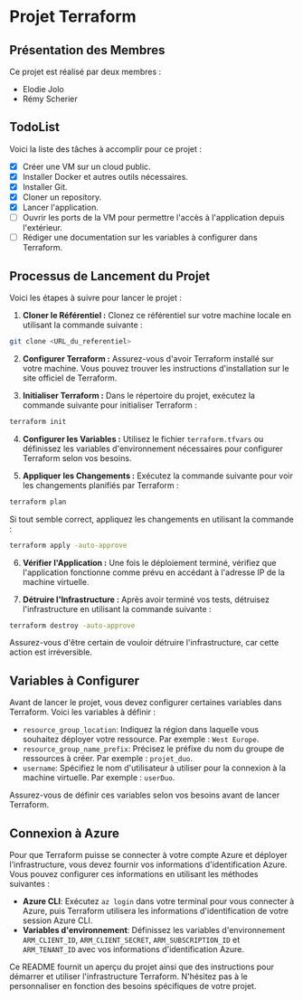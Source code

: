 # Projet Terraform

## Présentation des Membres

Ce projet est réalisé par deux membres :

- Elodie Jolo
- Rémy Scherier

## TodoList

Voici la liste des tâches à accomplir pour ce projet :

- [x] Créer une VM sur un cloud public.
- [x] Installer Docker et autres outils nécessaires.
- [x] Installer Git.
- [x] Cloner un repository.
- [x] Lancer l'application.
- [ ] Ouvrir les ports de la VM pour permettre l'accès à l'application depuis l'extérieur.
- [ ] Rédiger une documentation sur les variables à configurer dans Terraform.

## Processus de Lancement du Projet

Voici les étapes à suivre pour lancer le projet :

1. **Cloner le Référentiel :** Clonez ce référentiel sur votre machine locale en utilisant la commande suivante :
```sh
git clone <URL_du_referentiel>
```
2. **Configurer Terraform :** Assurez-vous d'avoir Terraform installé sur votre machine. Vous pouvez trouver les instructions d'installation sur le site officiel de Terraform.

3. **Initialiser Terraform :** Dans le répertoire du projet, exécutez la commande suivante pour initialiser Terraform :
```sh
terraform init
```
4. **Configurer les Variables :** Utilisez le fichier `terraform.tfvars` ou définissez les variables d'environnement nécessaires pour configurer Terraform selon vos besoins.

5. **Appliquer les Changements :** Exécutez la commande suivante pour voir les changements planifiés par Terraform :
```sh
terraform plan
```
Si tout semble correct, appliquez les changements en utilisant la commande :
```sh
terraform apply -auto-approve
```
6. **Vérifier l'Application :** Une fois le déploiement terminé, vérifiez que l'application fonctionne comme prévu en accédant à l'adresse IP de la machine virtuelle.

7. **Détruire l'Infrastructure :** Après avoir terminé vos tests, détruisez l'infrastructure en utilisant la commande suivante :
```sh
terraform destroy -auto-approve
```

Assurez-vous d'être certain de vouloir détruire l'infrastructure, car cette action est irréversible.

## Variables à Configurer

Avant de lancer le projet, vous devez configurer certaines variables dans Terraform. Voici les variables à définir :

- `resource_group_location`: Indiquez la région dans laquelle vous souhaitez déployer votre ressource. Par exemple : `West Europe`.
- `resource_group_name_prefix`: Précisez le préfixe du nom du groupe de ressources à créer. Par exemple : `projet_duo`.
- `username`: Spécifiez le nom d'utilisateur à utiliser pour la connexion à la machine virtuelle. Par exemple : `userDuo`.

Assurez-vous de définir ces variables selon vos besoins avant de lancer Terraform.

## Connexion à Azure

Pour que Terraform puisse se connecter à votre compte Azure et déployer l'infrastructure, vous devez fournir vos informations d'identification Azure. Vous pouvez configurer ces informations en utilisant les méthodes suivantes :

- **Azure CLI**: Exécutez `az login` dans votre terminal pour vous connecter à Azure, puis Terraform utilisera les informations d'identification de votre session Azure CLI.
- **Variables d'environnement**: Définissez les variables d'environnement `ARM_CLIENT_ID`, `ARM_CLIENT_SECRET`, `ARM_SUBSCRIPTION_ID` et `ARM_TENANT_ID` avec vos informations d'identification Azure.


Ce README fournit un aperçu du projet ainsi que des instructions pour démarrer et utiliser l'infrastructure Terraform. N'hésitez pas à le personnaliser en fonction des besoins spécifiques de votre projet.
